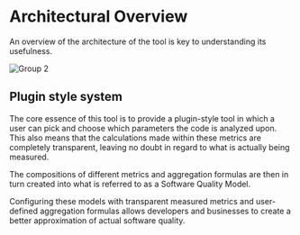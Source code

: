 # Architectural Overview
An overview of the architecture of the tool is key to understanding its usefulness.

![Group 2](https://user-images.githubusercontent.com/66801011/224255595-df4daf31-b70f-4c6a-a681-eb22de5969e3.png)

## Plugin style system
The core essence of this tool is to provide a plugin-style tool in which a user can pick and choose which parameters the code is analyzed upon. This also means that the calculations made within these metrics are completely transparent, leaving no doubt in regard to what is actually being measured. 

The compositions of different metrics and aggregation formulas are then in turn created into what is referred to as a Software Quality Model. 

Configuring these models with transparent measured metrics and user-defined aggregation formulas allows developers and businesses to create a better approximation of actual software quality.
